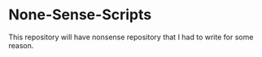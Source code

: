# None-Sense-Scripts
This repository will have nonsense repository that I had to write for some reason. 
